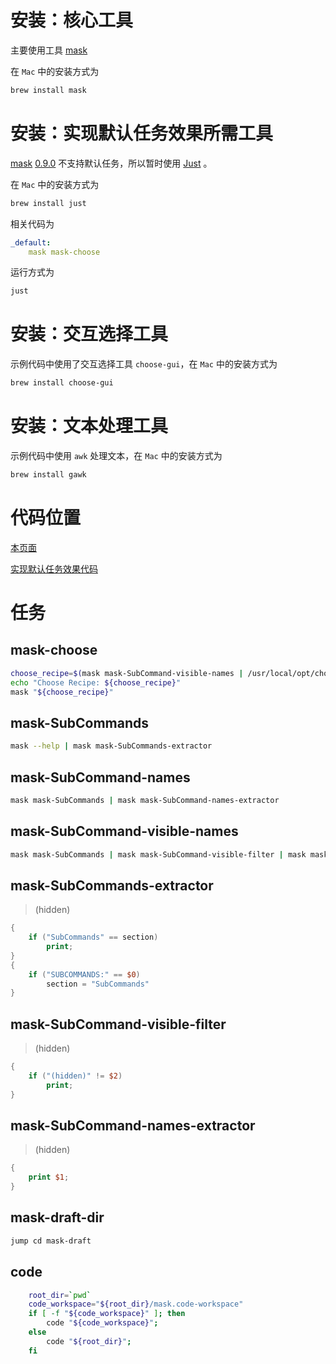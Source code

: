 # 安装：核心工具

主要使用工具
[mask](https://github.com/jakedeichert/mask/)

在 `Mac` 中的安装方式为

```bash
brew install mask
```

# 安装：实现默认任务效果所需工具

[mask](https://github.com/jakedeichert/mask/)
[0.9.0](https://github.com/jakedeichert/mask/releases/tag/v0.9.0)
不支持默认任务，所以暂时使用
[Just](https://github.com/casey/just)
。

在 `Mac` 中的安装方式为

```bash
brew install just
```

相关代码为

```yaml
_default:
    mask mask-choose
```

运行方式为

```bash
just
```

# 安装：交互选择工具

示例代码中使用了交互选择工具 `choose-gui`，在 `Mac` 中的安装方式为

```bash
brew install choose-gui
```

# 安装：文本处理工具

示例代码中使用 `awk` 处理文本，在 `Mac` 中的安装方式为

```bash
brew install gawk
```

# 代码位置

[本页面](https://github.com/huzhenghui/mask-awesome/blob/master/maskfile.md)

[实现默认任务效果代码](https://github.com/huzhenghui/mask-awesome/blob/master/Justfile)

# 任务

## mask-choose

```bash
choose_recipe=$(mask mask-SubCommand-visible-names | /usr/local/opt/choose-gui/bin/choose)
echo "Choose Recipe: ${choose_recipe}"
mask "${choose_recipe}"
```

## mask-SubCommands

```bash
mask --help | mask mask-SubCommands-extractor
```

## mask-SubCommand-names

```bash
mask mask-SubCommands | mask mask-SubCommand-names-extractor
```

## mask-SubCommand-visible-names

```bash
mask mask-SubCommands | mask mask-SubCommand-visible-filter | mask mask-SubCommand-names-extractor
```

## mask-SubCommands-extractor

> (hidden)

```awk
{
    if ("SubCommands" == section)
        print;
}
{
    if ("SUBCOMMANDS:" == $0)
        section = "SubCommands"
}
```

## mask-SubCommand-visible-filter

> (hidden)

```awk
{
    if ("(hidden)" != $2)
        print;
}
```

## mask-SubCommand-names-extractor

> (hidden)

```awk
{
    print $1;
}
```

## mask-draft-dir

```bash
jump cd mask-draft
```

## code

```bash
    root_dir=`pwd`
    code_workspace="${root_dir}/mask.code-workspace"
    if [ -f "${code_workspace}" ]; then
        code "${code_workspace}";
    else
        code "${root_dir}";
    fi
```
